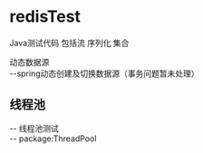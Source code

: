 # redisTest
Java测试代码
包括流
序列化
集合

动态数据源<br>
--spring动态创建及切换数据源（事务问题暂未处理）

<h2>线程池</h2>
-- 线程池测试<br>
-- package:ThreadPool